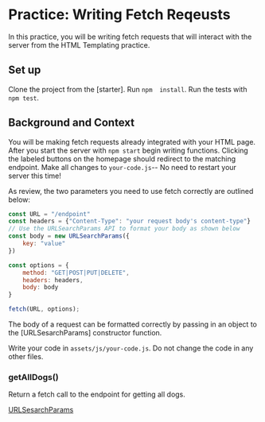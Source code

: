 # Practice: Writing Fetch Reqeusts

In this practice, you will be writing fetch requests that will interact with the server from the HTML Templating practice. 

## Set up

Clone the project from the [starter]. Run `npm  install`. Run the tests with `npm test`.

## Background and Context

You will be making fetch requests already integrated with your HTML page. After you start the server with `npm start` begin writing functions. Clicking the labeled buttons on the homepage should redirect to the matching endpoint. Make all changes to `your-code.js`-- No need to restart your server this time!

As review, the two parameters you need to use fetch correctly are outlined below: 

```js
const URL = "/endpoint"
const headers = {"Content-Type": "your request body's content-type"}
// Use the URLSearchParams API to format your body as shown below
const body = new URLSearchParams({
    key: "value"
})

const options = {
    method: "GET|POST|PUT|DELETE", 
    headers: headers,
    body: body
}

fetch(URL, options);
```

The body of a request can be formatted correctly by passing in an object to the [URLSesarchParams] constructor function. 

Write your code in `assets/js/your-code.js`. Do not change the code in any other files. 

### getAllDogs()

Return a fetch call to the endpoint for getting all dogs. 

[URLSesarchParams](https://developer.mozilla.org/en-US/docs/Web/API/URLSearchParams/URLSearchParams)